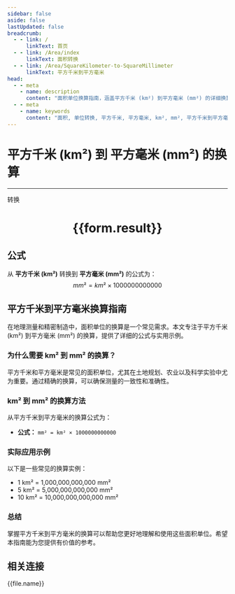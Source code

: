 ```yaml
---
sidebar: false
aside: false
lastUpdated: false
breadcrumb:
  - - link: /
      linkText: 首页
  - - link: /Area/index
      linkText: 面积转换
  - - link: /Area/SquareKilometer-to-SquareMillimeter
      linkText: 平方千米到平方毫米
head:
  - - meta
    - name: description
      content: "面积单位换算指南，涵盖平方千米 (km²) 到平方毫米 (mm²) 的详细换算公式与说明。"
  - - meta
    - name: keywords
      content: "面积, 单位转换, 平方千米, 平方毫米, km², mm², 平方千米到平方毫米, 面积转换指南"
---
```

# 平方千米 (km²) 到 平方毫米 (mm²) 的换算
---
<script setup>
import { onMounted, reactive, inject, ref } from 'vue'
import { NButton, NForm, NFormItem, NInput, NInputNumber, NSelect, NCard, useMessage,NGrid ,NGi } from 'naive-ui'
import { defineClientComponent } from 'vitepress'
import { Area } from '../../files';

const convert = inject('convert')

const form = reactive({
  number: null,
  result: '',
})

const convertHandler = () => {
  if (form.number !== null && !isNaN(form.number)) {
    const convertedValue = parseFloat(form.number) * 1000000000000
    form.result = `${form.number}km² = ${convertedValue.toFixed(2)}mm²`
  } else {
    form.result = '请输入有效的数值。'
  }
}
</script>

<n-form size="large" :model="form">
  <n-form-item label="平方千米 (km²)">
    <n-input-number v-model:value="form.number" placeholder="输入平方千米" style="width: 100%" />
  </n-form-item>
  <n-form-item>
    <n-button type="primary" @click="convertHandler" block>转换</n-button>
  </n-form-item>
</n-form>

<n-card  embedded :bordered="false" hoverable>
  <div  style="text-align:center">
    <h1>{{form.result}}</h1>
  </div>
</n-card>

## 公式

从 **平方千米 (km²)** 转换到 **平方毫米 (mm²)** 的公式为：
$$ mm² = km² \times 1000000000000 $$

## 平方千米到平方毫米换算指南

在地理测量和精密制造中，面积单位的换算是一个常见需求。本文专注于平方千米 (km²) 到平方毫米 (mm²) 的换算，提供了详细的公式与实用示例。

### 为什么需要 km² 到 mm² 的换算？

平方千米和平方毫米是常见的面积单位，尤其在土地规划、农业以及科学实验中尤为重要。通过精确的换算，可以确保测量的一致性和准确性。

### km² 到 mm² 的换算方法

从平方千米到平方毫米的换算公式为：

- **公式：** `mm² = km² × 1000000000000`

### 实际应用示例

以下是一些常见的换算实例：

- 1 km² = 1,000,000,000,000 mm²
- 5 km² = 5,000,000,000,000 mm²
- 10 km² = 10,000,000,000,000 mm²

### 总结

掌握平方千米到平方毫米的换算可以帮助您更好地理解和使用这些面积单位。希望本指南能为您提供有价值的参考。

## 相关连接
<n-grid x-gap="12" :cols="3">
  <n-gi v-for="(file, index) in Area" :key="index">
    <n-button
      text
      tag="a"
      :href="file.path"
      type="primary"
    >
      {{file.name}}
    </n-button>
  </n-gi>
</n-grid>